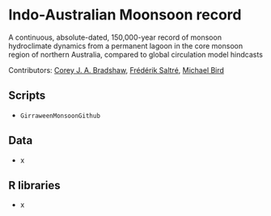 # Indo-Australian Moonsoon record
A continuous, absolute-dated, 150,000-year record of monsoon hydroclimate dynamics from a permanent lagoon in the core monsoon region of northern Australia, compared to global circulation model hindcasts

Contributors: <a href="https://globalecologyflinders.com/people/#CJAB">Corey J. A. Bradshaw</a>, <a href="https://globalecologyflinders.com/people/#FS">Frédérik Saltré</a>, <a href="https://research.jcu.edu.au/portfolio/michael.bird">Michael Bird</a>


## Scripts
- <code>GirraweenMonsoonGithub</code>

## Data
- x

## R libraries
- x

